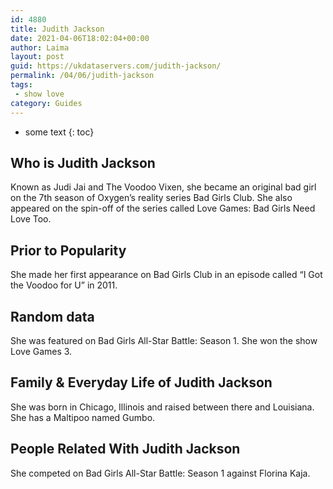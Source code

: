 ```yaml
---
id: 4880
title: Judith Jackson
date: 2021-04-06T18:02:04+00:00
author: Laima
layout: post
guid: https://ukdataservers.com/judith-jackson/
permalink: /04/06/judith-jackson
tags:
 - show love
category: Guides
---
```


* some text
{: toc}


## Who is Judith Jackson
                  
                  
                  
Known as Judi Jai and The Voodoo Vixen, she became an original bad girl on the 7th season of Oxygen&#8217;s reality series Bad Girls Club. She also appeared on the spin-off of the series called Love Games: Bad Girls Need Love Too.
                  
              
            
              
            
                
                
                
## Prior to Popularity
                  
                  
                  
She made her first appearance on Bad Girls Club in an episode called &#8220;I Got the Voodoo for U&#8221; in 2011.
                  
              
            
              
            
                
                
                
## Random data
                  
                  
                  
She was featured on Bad Girls All-Star Battle: Season 1. She won the show Love Games 3. 
                  
              
            
              
            
                
                
                
## Family & Everyday Life of Judith Jackson
                  
                  
                  
She was born in Chicago, Illinois and raised between there and Louisiana. She has a Maltipoo named Gumbo. 
                  
              
            
              
            
                
                
                
## People Related With Judith Jackson
                  
                  
                  
She competed on Bad Girls All-Star Battle: Season 1 against Florina Kaja.
                  
              
            
              
            
                
              
            
              
              
            
            
              
            
          
          
          